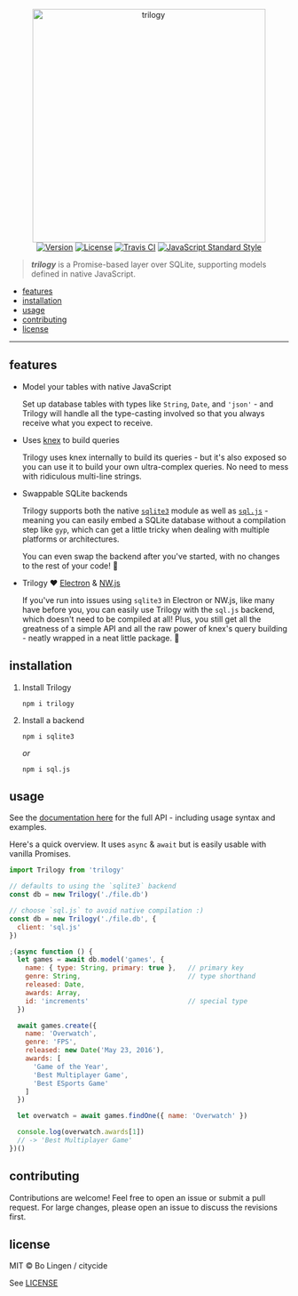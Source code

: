 <p align="center">
  <img src="https://rawgit.com/citycide/trilogy/master/media/logo.svg" width="420" alt="trilogy">
  <br>
  <a href="https://www.npmjs.com/package/trilogy"><img src="https://img.shields.io/npm/v/trilogy.svg?style=flat-square" alt="Version"></a>
  <a href="https://www.npmjs.com/package/trilogy"><img src="https://img.shields.io/npm/l/trilogy.svg?style=flat-square" alt="License"></a>
  <a href="https://travis-ci.org/citycide/trilogy"><img src="https://img.shields.io/travis/citycide/trilogy.svg?style=flat-square" alt="Travis CI"></a>
  <a href="https://standardjs.com"><img src="https://img.shields.io/badge/code%20style-standard-brightgreen.svg?style=flat-square" alt="JavaScript Standard Style"></a>
</p>

> ***trilogy*** is a Promise-based layer over SQLite, supporting models defined in native JavaScript.

- [features](#features)
- [installation](#installation)
- [usage](#usage)
- [contributing](#contributing)
- [license](#license)

---

## features

- Model your tables with native JavaScript

  Set up database tables with types like `String`, `Date`, and `'json'` - and
  Trilogy will handle all the type-casting involved so that you always receive
  what you expect to receive.

- Uses [knex][knex] to build queries

  Trilogy uses knex internally to build its queries - but it's also exposed so
  you can use it to build your own ultra-complex queries. No need to mess with
  ridiculous multi-line strings.

- Swappable SQLite backends

  Trilogy supports both the native [`sqlite3`][sqlite3] module as well as
  [`sql.js`][sqljs] - meaning you can easily embed a SQLite database without a
  compilation step like `gyp`, which can get a little tricky when dealing with
  multiple platforms or architectures.

  You can even swap the backend after you've started, with no changes to the rest
  of your code! :tada:

- Trilogy :heart: [Electron][electron] & [NW.js][nwjs]

  If you've run into issues using `sqlite3` in Electron or NW.js, like many
  have before you, you can easily use Trilogy with the `sql.js` backend, which
  doesn't need to be compiled at all! Plus, you still get all the greatness of
  a simple API and all the raw power of knex's query building - neatly wrapped
  in a neat little package. :gift:

## installation

1. Install Trilogy

   ```console
   npm i trilogy
   ```

2. Install a backend

   ```console
   npm i sqlite3
   ```

   _or_

   ```console
   npm i sql.js
   ```

## usage

See the [documentation here][docs] for the full API - including usage syntax
and examples.

Here's a quick overview. It uses `async` & `await` but is easily usable with
vanilla Promises.

```js
import Trilogy from 'trilogy'

// defaults to using the `sqlite3` backend
const db = new Trilogy('./file.db')

// choose `sql.js` to avoid native compilation :)
const db = new Trilogy('./file.db', {
  client: 'sql.js'
})

;(async function () {
  let games = await db.model('games', {
    name: { type: String, primary: true },   // primary key
    genre: String,                           // type shorthand
    released: Date,
    awards: Array,
    id: 'increments'                         // special type
  })

  await games.create({
    name: 'Overwatch',
    genre: 'FPS',
    released: new Date('May 23, 2016'),
    awards: [
      'Game of the Year',
      'Best Multiplayer Game',
      'Best ESports Game'
    ]
  })

  let overwatch = await games.findOne({ name: 'Overwatch' })

  console.log(overwatch.awards[1])
  // -> 'Best Multiplayer Game'
})()
```

## contributing

Contributions are welcome! Feel free to open an issue or submit a
pull request. For large changes, please open an issue to discuss
the revisions first.

## license

MIT © Bo Lingen / citycide

See [LICENSE](LICENSE)

[sqlite3]: https://github.com/mapbox/sqlite3
[sqljs]: https://github.com/kripken/sql.js
[knex]: https://github.com/tgriesser/knex
[electron]: https://github.com/electron/electron
[nwjs]: https://github.com/nwjs/nw.js
[docs]: https://citycide.github.io/trilogy/#/api
